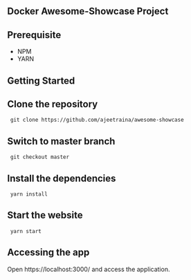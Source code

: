 ## Docker Awesome-Showcase Project

## Prerequisite

- NPM
- YARN


## Getting Started

## Clone the repository

```
 git clone https://github.com/ajeetraina/awesome-showcase
```

## Switch to master branch

```
 git checkout master
```

## Install the dependencies

```
 yarn install
```

## Start the website

```
 yarn start
```

## Accessing the app

Open https://localhost:3000/ and access the application.
